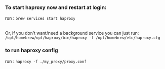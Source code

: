 ### To start haproxy now and restart at login:

run : `brew services start haproxy`
<br><br>

Or, if you don't want/need a background service you can just run:
`/opt/homebrew/opt/haproxy/bin/haproxy -f /opt/homebrew/etc/haproxy.cfg`


### to run haproxy config

run : `haproxy -f ./my_proxy/proxy.conf`